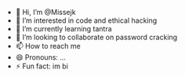 - 👋 Hi, I’m @Missejk
- 👀 I’m interested in code and ethical hacking 
- 🌱 I’m currently learning tantra 
- 💞️ I’m looking to collaborate on password cracking 
- 📫 How to reach me 
- 😄 Pronouns: ...
- ⚡ Fun fact: im bi

<!---
Missejk/Missejk is a ✨ special ✨ repository because its `README.md` (this file) appears on your GitHub profile.
You can click the Preview link to take a look at your changes.
--->
